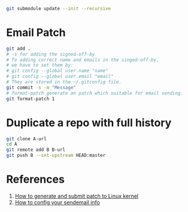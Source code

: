 

```bash
git submodule update --init --recursive
```

# Email Patch

```bash
git add .
# -s for adding the signed-off-by
# To adding correct name and emails in the singed-off-by,
# we have to set them by:
# git config --global user.name "name"
# git config --global user.email "email"
# They are stored in the ~/.gitconfig file.
git commit -s -m "Message"
# format-patch generate an patch which suitable for email sending.
git format-patch 1
```

# Duplicate a repo with full history

```sh
git clone A-url
cd A
git remote add B B-url
git push B --set-upstream HEAD:master
```

# References

1. [How to generate and submit patch to Linux kernel](https://www.xcodesucks.top/articles/%E4%B8%BA%20Linux%20%E5%86%85%E6%A0%B8%E6%8F%90%E4%BA%A4%20Patch%EF%BC%9A%E6%9C%80%E7%AE%80%E5%AE%9E%E8%B7%B5.html)
2. [How to config your sendemail info](https://www.freedesktop.org/wiki/Software/PulseAudio/HowToUseGitSendEmail/)
